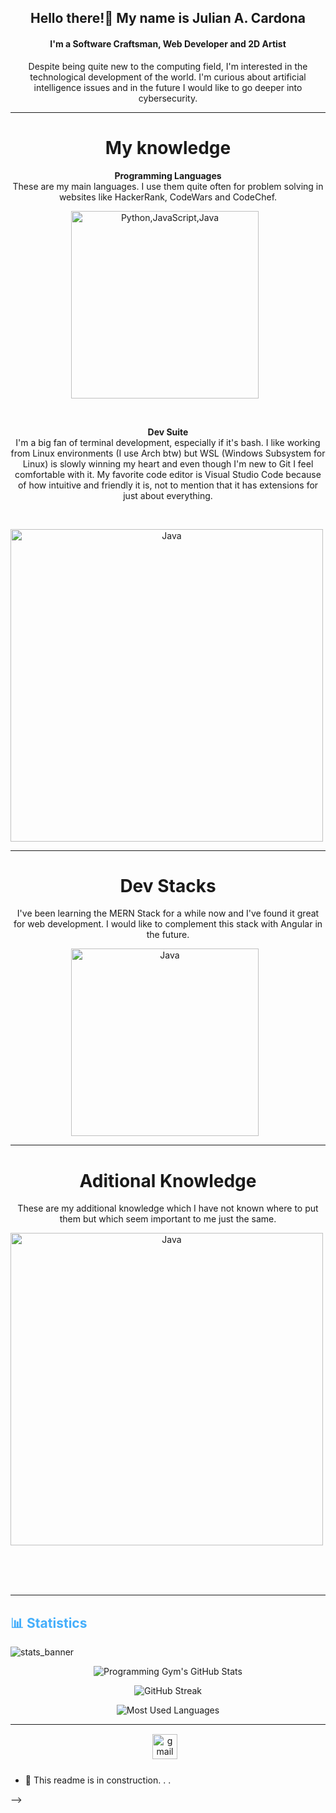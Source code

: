 <h2 align="center">Hello there!👋 My name is Julian A. Cardona</h2>
<h4 align="center">I'm a Software Craftsman, Web Developer and 2D Artist</h4>

<p align="center">
  Despite being quite new to the computing field, I'm interested in the technological development of the world. I'm curious about artificial intelligence issues and in the future I would like to go deeper into cybersecurity.
</p>

---

<h1 align="center">My knowledge</h1>

<p align="center">
    <b> Programming Languages</b>
  <br/>
    These are my main languages. I use them quite often for problem solving in websites like HackerRank, CodeWars and CodeChef.
</p>

<p align="center">
  <a href="https://skillicons.dev">
    <img alt="Python,JavaScript,Java" width="300px" style="padding-right:10px;" src="https://skillicons.dev/icons?i=py,js,java" />
  </a>
</p>

<br/>

<p align="center">
    <b> Dev Suite</b>
  <br/>
  I'm a big fan of terminal development, especially if it's bash. I like working from Linux environments (I use Arch btw) but WSL (Windows Subsystem for Linux) is slowly winning my heart and even though I'm new to Git I feel comfortable with it. My favorite code editor is Visual Studio Code because of how intuitive and friendly it is, not to mention that it has extensions for just about everything.
</p>

<br/>

<p align="center">
  <a href="https://skillicons.dev">
    <img alt="Java" width="500px" style="padding-right:10px;" src="https://skillicons.dev/icons?i=git,bash,linux,vscode,docker" />
  </a>
</p>

---

<h1 align="center">Dev Stacks</h1>

<p align="center">
  I've been learning the MERN Stack for a while now and I've found it great for web development. I would like to complement this stack with Angular in the future.
</p>

<p align="center">
  <a href="https://skillicons.dev">
    <img alt="Java" width="300px" style="padding-right:10px;" src="https://skillicons.dev/icons?i=mongodb,express,react,nodejs" />
  </a>
</p>

---

<h1 align="center">Aditional Knowledge</h1>

<p align="center">
  These are my additional knowledge which I have not known where to put them but which seem important to me just the same.
</p>

<p align="center">
  <a href="https://skillicons.dev">
    <img alt="Java" width="500px" style="padding-right:10px;" src="https://skillicons.dev/icons?i=latex,ai,ps,figma" />
  </a>
</p>

<br/><br/><br/>

---

<!-- Statistics -->

<h2 style="color: #44AEFB">📊 Statistics</h2>

![stats_banner](https://user-images.githubusercontent.com/78341798/194534778-d662496c-ae00-4e8d-ae9b-b90912054e7f.gif)

<!-- Begin Stats Cards -->
<!-- Resources:  -->
<!-- Github & Languages Stats: https://github.com/anuraghazra/github-readme-stats --> 
<!-- Streak Stats: https://github.com/denvercoder1/github-readme-streak-stats -->
<!-- Change the value after ?username= to your GitHub username. -->
<div class="stats" align="center">

![Programming Gym's GitHub Stats](https://github-readme-stats.vercel.app/api?username=JacksVDF&hide=stars&count_private=true&show_icons=true&theme=algolia&border_radius=20)

![GitHub Streak](https://streak-stats.demolab.com?user=ProgrammingGym&count_private=true&theme=algolia&border_radius=20)

![Most Used Languages](https://github-readme-stats.vercel.app/api/top-langs/?username=ProgrammingGym&layout=compact&show_icons=true&theme=algolia&border_radius=20)
</div>
<!--  End Stats Cards -->

---
<!-- Begin Footer -->
<!-- Icons Resources -->
<!-- https://devicon.dev/ -->
<div class="footer" align="center" style="margin:15px;">
    <a href="mailto:jacksvdf@gmail.com" target="_blank">
        <img style="margin:0 10px 10px 0;" src="https://user-images.githubusercontent.com/78341798/194531383-ddb2b774-5bb9-491c-b601-4a4a7d9792fb.svg" alt="gmail" width="40px"/>
    </a>
</div>
<!-- End Footer -->



- 🔭 This readme is in construction. . .

[//]: # "- 🔭 I’m currently working on ..."
[//]: # "- 🌱 I’m currently learning ..."
[//]: # "- 👯 I’m looking to collaborate on ..."
[//]: # "- 🤔 I’m looking for help with ..."
[//]: # "- 💬 Ask me about ..."
[//]: # "- 📫 How to reach me: ..."
[//]: # "- 😄 Pronouns: ..."
[//]: # "- ⚡ Fun fact: ..."


-->
